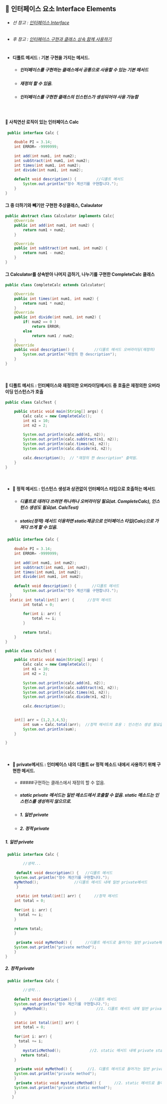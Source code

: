 ## :pushpin: 인터페이스 요소 Interface Elements

* ###### 선 참고 : [인터페이스 Interface](https://github.com/6161990/TIL/blob/main/Java/Interface.md)
* ###### 후 참고 : [인터페이스 구현과 클래스 상속 함께 사용하기](https://github.com/6161990/TIL/blob/main/Java/Interface%20and%20Inheritance.md)
#
* #### 디폴트 메서드 : 기본 구현을 가지는 메서드.
	* ##### 인터페이스를 구현하는 클래스에서 공통으로 사용할 수 있는 기본 메서드
	* ##### 재정의 할 수 있음.
	* ##### 인터페이스를 구현한 클래스의 인스턴스가 생성되어야 사용 가능함

<br>


#### :round_pushpin: 사칙연산 로직이 있는 인터페이스 Calc
```java
 public interface Calc {
	
	double PI = 3.14;
	int ERROR= -9999999;
	
	int add(int num1, int num2);
	int subStract(int num1, int num2);
	int times(int num1, int num2);
	int divide(int num1, int num2);
	
	default void description() {         //디폴트 메서드 
		System.out.println("정수 계산기를 구현합니다.");
	}
}
```
#### 그 중 더하기와 빼기만 구현한 추상클래스, Calaulator
```java   
public abstract class Calculator implements Calc{
	@Override
	public int add(int num1, int num2) {
		return num1 + num2;
	}

	@Override
	public int subStract(int num1, int num2) {
		return num1 - num2;
	}
}
```  
#### 그 Calculator를 상속받아 나머지 곱하기, 나누기를 구현한 CompleteCalc 클래스
```java
public class CompleteCalc extends Calculator{

	@Override
	public int times(int num1, int num2) {
		return num1 * num2;
	}
	@Override
	public int divide(int num1, int num2) {
		if( num2 == 0 )
			return ERROR;
		else 
			return num1 / num2;
	}
	@Override
	public void description() {         //디폴트 메서드 오버라이딩(재정의) 
		System.out.println("재정의 한 description");
	}
}
```  

<br>

#### :round_pushpin: 디폴트 메서드 : 인터페이스와 재정의한 오버라이딩메서드 중 호출은 재정의한 오버라이딩 인스턴스가 호출
```java
public class CalcTest {

	public static void main(String[] args) {
		Calc calc = new CompleteCalc();
		int n1 = 10;
		int n2 = 2;
		
		System.out.println(calc.add(n1, n2));
		System.out.println(calc.subStract(n1, n2));
		System.out.println(calc.times(n1, n2));
		System.out.println(calc.divide(n1, n2));
		
		calc.description();  // "재정의 한 description" 출력됨. 
	}
}  
```

<br>


* #### :round_pushpin: 정적 메서드 : 인스턴스 생성과 상관없이 인터페이스 타입으로 호출하는 메서드
  	* ##### 디폴트로 데려다 쓰려면 하나하나 오버라이딩 필요(at. CompleteCalc), 인스턴스 생성도 필요(at. CalcTest)
  	* ##### static(정적) 메서드 이용하면 static제공으로 인터페이스 타입(Calc)으로 가져다 쓰게 할 수 있음. 
```java
 public interface Calc {
	
	double PI = 3.14;
	int ERROR= -9999999;
	
	int add(int num1, int num2);
	int subStract(int num1, int num2);
	int times(int num1, int num2);
	int divide(int num1, int num2);
	
	default void description() {       //디폴트 메서드
		System.out.println("정수 계산기를 구현합니다.");
  }  
  static int total(int[] arr) {      //정적 메서드
		int total = 0;
		
		for(int i: arr) {
			total += i;
		}
	
		return total;
	}
}
```
```java
public class CalcTest {

	public static void main(String[] args) {
		Calc calc = new CompleteCalc();
		int n1 = 10;
		int n2 = 2;
		
		System.out.println(calc.add(n1, n2));
		System.out.println(calc.subStract(n1, n2));
		System.out.println(calc.times(n1, n2));
		System.out.println(calc.divide(n1, n2));
		
		calc.description();
		

    int[] arr = {1,2,3,4,5};        
		int sum = Calc.total(arr);  //정적 메서드의 효용 : 인스턴스 생성 필요없이 바로 인터페이스 타입으로 가져다 쓸 수 있음 (Cal.total)
		System.out.println(sum);
	}

}
```

<br>

* #### :round_pushpin: private메서드 : 인터페이스 내의 디폴트 or 정적 메소드 내에서 사용하기 위해 구현한 메서드. 
   * #####구현하는 클래스에서 재정의 할 수 없음.
   * ##### static private 메서드는 일반 메소드에서 호출할 수 없음. static 메소드는 인스턴스를 생성하지 않으므로. 
   * ##### 1. 일반 private
   * ##### 2. 정적 private
  
##### 1. 일반 private
```java
 public interface Calc {
	
	    //생략...
	
     default void description() {   //디폴트 메서드
	System.out.println("정수 계산기를 구현합니다.");
   	myMethod();                //디폴트 메서드 내에 일반 private메서드 
     }
  
     static int total(int[] arr) {      //정적 메서드
	int total = 0;
		
	for(int i: arr) {
	  total += i;
	}
	
	return total;
	}
  
     private void myMethod() {      //디폴트 메서드로 들어가는 일반 private메서드
	System.out.println("private method");
	}
}
```
##### 2. 정적 private
```java
 public interface Calc {
	
	    //생략...
	
    default void description() {      //디폴트 메서드
	System.out.println("정수 계산기를 구현합니다.");
    	myMethod();                      //1. 디폴트 메서드 내에 일반 private메서드 
    }
  
    static int total(int[] arr) {
	int total = 0;
		
	for(int i: arr) {
	  total += i;
	}
    	mystaticMethod();             //2. static 메서드 내에 private static 메서드
	   return total;
	}
  
     private void myMethod() {       //1. 디폴트 메서드로 들어가는 일반 private메서드
	System.out.println("private method");
	}
     private static void mystaticMethod() {      //2. static 메서드로 들어가는 정적 private 메서드
	System.out.println("private static method");
	}
   }
```













